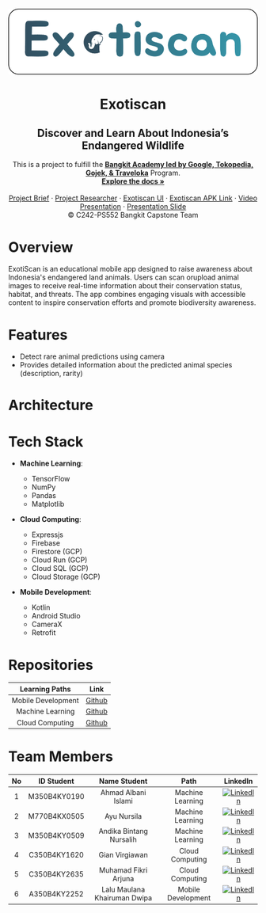 <p align="center">
  <a href='https://github.com/Exotiscan/Exotiscan'><img src='assets/images/exotiscan-banner.png' type='image' alt="Logo"></a>

  <h1 align="center">Exotiscan</h1>
  <h2 align="center">Discover and Learn About Indonesia’s Endangered Wildlife</h2>
  
  <p align="center">
  This is a project to fulfill the  <a href="https://grow.google/intl/id_id/bangkit/"><strong>Bangkit Academy led by Google, Tokopedia, Gojek, & Traveloka</strong></a>
   Program.
    <br />
    <a href="https://github.com/Exotiscan/Exotiscan"><strong>Explore the docs »</strong></a>
    <br />
    <br />
    <a href="#">Project Brief</a>
    ·
    <a href="https://www.figma.com/board/x3wzu6wR0oHKDnNLQK7p93/Tim-Bangkit?node-id=71-168&t=y9yAaLjiqH4QLIuj-1">Project Researcher</a>
    ·
    <a href="https://www.figma.com/design/1YFc0HWmJbWDXiUOANZNUX/Exotiscan?node-id=0-1&t=PCVU54GXkgxN0oqf-1">Exotiscan UI</a>
    ·
    <a href="#">Exotiscan APK Link</a>
    ·
    <a href="#">Video Presentation</a>
    ·
    <a href="#">Presentation Slide</a>
    <br />
    © C242-PS552 Bangkit Capstone Team
  </p>
</p>

# Overview

ExotiScan is an educational mobile app designed to raise awareness about Indonesia's endangered land animals. Users can scan orupload animal images to receive real-time information about their conservation status, habitat, and threats. The app combines engaging visuals with accessible content to inspire conservation efforts and promote biodiversity awareness.

# Features

- Detect rare animal predictions using camera
- Provides detailed information about the predicted animal species (description, rarity)

# Architecture

# Tech Stack

- **Machine Learning**:

  - TensorFlow
  - NumPy
  - Pandas
  - Matplotlib

- **Cloud Computing**:

  - Expressjs
  - Firebase
  - Firestore (GCP)
  - Cloud Run (GCP)
  - Cloud SQL (GCP)
  - Cloud Storage (GCP)

- **Mobile Development**:
  - Kotlin
  - Android Studio
  - CameraX
  - Retrofit

# Repositories

|   Learning Paths   |                                  Link                                  |
| :----------------: | :--------------------------------------------------------------------: |
| Mobile Development |    [Github](https://github.com/Exotiscan/Exotiscan/tree/mobile-dev)    |
|  Machine Learning  | [Github](https://github.com/Exotiscan/Exotiscan/tree/machine-learning) |
|  Cloud Computing   | [Github](https://github.com/Exotiscan/Exotiscan/tree/cloud-computing)  |

# Team Members

| No  |  ID Student  |         Name Student         |        Path        |                                                                          LinkedIn                                                                          |
| :-: | :----------: | :--------------------------: | :----------------: | :--------------------------------------------------------------------------------------------------------------------------------------------------------: |
|  1  | M350B4KY0190 |     Ahmad Albani Islami      |  Machine Learning  |     [![LinkedIn](https://img.shields.io/badge/LinkedIn-%230077B5.svg?logo=linkedin&logoColor=white)](https://www.linkedin.com/in/ahmad-albani-islami/)     |
|  2  | M770B4KX0505 |         Ayu Nursila          |  Machine Learning  |    [![LinkedIn](https://img.shields.io/badge/LinkedIn-%230077B5.svg?logo=linkedin&logoColor=white)](https://www.linkedin.com/in/ayu-nursila-288a56261/)    |
|  3  | M350B4KY0509 |   Andika Bintang Nursalih    |  Machine Learning  |    [![LinkedIn](https://img.shields.io/badge/LinkedIn-%230077B5.svg?logo=linkedin&logoColor=white)](https://www.linkedin.com/in/andikabintangnursalih/)    |
|  4  | C350B4KY1620 |        Gian Virgiawan        |  Cloud Computing   |        [![LinkedIn](https://img.shields.io/badge/LinkedIn-%230077B5.svg?logo=linkedin&logoColor=white)](https://www.linkedin.com/in/gianvirgiawan/)        |
|  5  | C350B4KY2635 |     Muhamad Fikri Arjuna     |  Cloud Computing   |    [![LinkedIn](https://img.shields.io/badge/LinkedIn-%230077B5.svg?logo=linkedin&logoColor=white)](https://www.linkedin.com/in/muhamad-fikri-arjuna/)     |
|  6  | A350B4KY2252 | Lalu Maulana Khairuman Dwipa | Mobile Development | [![LinkedIn](https://img.shields.io/badge/LinkedIn-%230077B5.svg?logo=linkedin&logoColor=white)](https://www.linkedin.com/in/maulana-khairuman-a8693532b/) |
